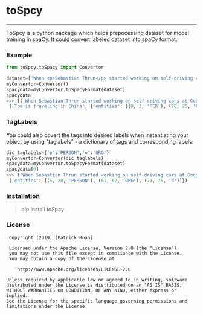 # toSpcy
-------
ToSpcy is a python package which helps prepocessing dataset for model training in spaCy. It could convert labeled dataset into spaCy format.

### Example
```python
from toSpcy.toSpacy import Convertor

dataset=['When <p>Sebastian Thrun</p> started working on self-driving cars at <o>Google</o> in <d>2007</d>, few people outside of the company took him seriously.','<PER>Tom</PER> is traveling in <GEO>China</GEO>']
myConvertor=Convertor()
spacydata=myConvertor.toSpacyFormat(dataset)
spacydata
>>> [('When Sebastian Thrun started working on self-driving cars at Google in 2007, few people outside of the company took him seriously.', {'entities': [(5, 20, 'p'), (61, 67, 'o'), (71, 75, 'd')]}),
 ('Tom is traveling in China', {'entities': [(0, 3, 'PER'), (20, 25, 'GEO')]})]
```
### TagLabels

You could also covert the tags into desired labels when instantiating your object by using "taglabels" - a dictionary of tags and corresponding labels:
```python
dic_taglabels={'p':'PERSON','o':'ORG'}
myConvertor=Convertor(dic_taglabels)
spacydata=myConvertor.toSpacyFormat(dataset)
spacydata[0]
>>> ('When Sebastian Thrun started working on self-driving cars at Google in 2007, few people outside of the company took him seriously.',
 {'entities': [(5, 20, 'PERSON'), (61, 67, 'ORG'), (71, 75, 'd')]})
```

### Installation

 > pip install toSpcy

### License
```
 Copyright [2019] [Patrick Ruan]

 Licensed under the Apache License, Version 2.0 (the "License");
 you may not use this file except in compliance with the License.
 You may obtain a copy of the License at

    http://www.apache.org/licenses/LICENSE-2.0

Unless required by applicable law or agreed to in writing, software
distributed under the License is distributed on an "AS IS" BASIS,
WITHOUT WARRANTIES OR CONDITIONS OF ANY KIND, either express or implied.
See the License for the specific language governing permissions and
limitations under the License.
```




